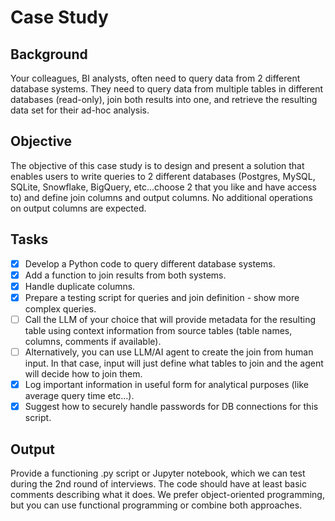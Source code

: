 # Case Study

## Background
Your colleagues, BI analysts, often need to query data from 2 different database systems. They need to query data from multiple tables in different databases (read-only), join both results into one, and retrieve the resulting data set for their ad-hoc analysis.

## Objective
The objective of this case study is to design and present a solution that enables users to write queries to 2 different databases (Postgres, MySQL, SQLite, Snowflake, BigQuery, etc...choose 2 that you like and have access to) and define join columns and output columns. No additional operations on output columns are expected.

## Tasks
- [x] Develop a Python code to query different database systems.
- [x] Add a function to join results from both systems.
- [x] Handle duplicate columns.
- [x] Prepare a testing script for queries and join definition - show more complex queries.
- [ ] Call the LLM of your choice that will provide metadata for the resulting table using context information from source tables (table names, columns, comments if available).
- [ ] Alternatively, you can use LLM/AI agent to create the join from human input. In that case, input will just define what tables to join and the agent will decide how to join them.
- [x] Log important information in useful form for analytical purposes (like average query time etc...).
- [x] Suggest how to securely handle passwords for DB connections for this script.

## Output
Provide a functioning .py script or Jupyter notebook, which we can test during the 2nd round of interviews. The code should have at least basic comments describing what it does. We prefer object-oriented programming, but you can use functional programming or combine both approaches.